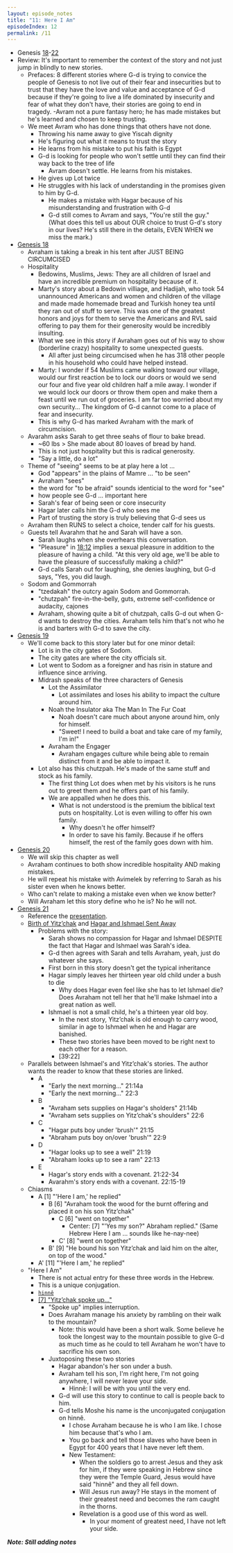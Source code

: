 ```yaml
---
layout: episode_notes
title: "11: Here I Am"
episodeIndex: 12
permalink: /11
---
```

- Genesis [18](https://www.bible.com/bible/111/GEN.18)-[22](https://www.bible.com/bible/111/GEN.22)
- Review: It's important to remember the context of the story and not just jump in blindly to new stories.
  - Prefaces: 8 different stories where G-d is trying to convice the people of Genesis to not live out of their fear and insecurities but to trust that they have the love and value and acceptance of G-d because if they're going to live a life dominated by insecurity and fear of what they don't have, their stories are going to end in tragedy.
  -Avram not a pure fantasy hero; he has made mistakes but he's learned and chosen to keep trusting.
  - We meet Avram who has done things that others have not done.
    - Throwing his name away to give Yiscah dignity
    - He's figuring out what it means to trust the story
    - He learns from his mistake to put his faith is Egypt
    - G-d is looking for people who won't settle until they can find their way back to the tree of life
      - Avram doesn't settle. He learns from his mistakes.
    - He gives up Lot twice
    - He struggles with his lack of understanding in the promises given to him by G-d.
      - He makes a mistake with Hagar because of his misunderstanding and frustration with G-d
      - G-d still comes to Avram and says, "You're still the guy." (What does this tell us about OUR choice to trust G-d's story in our lives? He's still there in the details, EVEN WHEN we miss the mark.)
- [Genesis 18](https://www.bible.com/bible/111/GEN.18)
  - Avraham is taking a break in his tent after JUST BEING CIRCUMCISED
  - Hospitality
    - Bedowins, Muslims, Jews: They are all children of Israel and have an incredible premium on hospitality because of it.
    - Marty's story about a Bedowin villiage, and Hadijah, who took 54 unannounced Americans and women and children of the village and made made homemade bread and Turkish honey tea until they ran out of stuff to serve. This was one of the greatest honors and joys for them to serve the Americans and RVL said offering to pay them for their generosity would be incredibly insulting.
    - What we see in this story if Avraham goes out of his way to show (borderline crazy) hospitality to some unexpected guests.
      - All after just being circumcised when he has 318 other people in his household who could have helped instead.
    - Marty: I wonder if 54 Muslims came walking toward our village, would our first reaction be to lock our doors or would we send our four and five year old children half a mile away. I wonder if we would lock our doors or throw them open and make them a feast until we run out of groceries. I am far too worried about my own security... The kingdom of G-d cannot come to a place of fear and insecurity.
    - This is why G-d has marked Avraham with the mark of circumcision.
  - Avarahm asks Sarah to get three seahs of flour to bake bread.
    - ~60 lbs > She made about 80 loaves of bread by hand.
    - This is not just hospitality but this is radical generosity.
    - "Say a little, do a lot"
  - Theme of "seeing" seems to be at play here a lot ...
    - God "appears" in the plains of Mamre ... "to be seen"
    - Avraham "sees"
    - the word for "to be afraid" sounds identicial to the word for "see"
    - how people see G-d ... important here
    - Sarah's fear of being seen or core insecurity
    - Hagar later calls him the G-d who sees me
    - Part of trusting the story is truly believing that G-d sees us
  - Avraham then RUNS to select a choice, tender calf for his guests.
  - Guests tell Avarahm that he and Sarah will have a son.
    - Sarah laughs when she overhears this conversation.
    - "Pleasure" in [18:12](https://www.bible.com/bible/111/GEN.18.12) implies a sexual pleasure in addition to the pleasure of having a child. "At this very old age, we'll be able to have the pleasure of successfully making a child?"
    - G-d calls Sarah out for laughing, she denies laughing, but G-d says, "Yes, you did laugh.
  - Sodom and Gommorrah
    - "tzedakah" the outcry again Sodom and Gommorrah.
    - "chutzpah" fire-in-the-belly, guts, extreme self-confidence or audacity, cajones
    - Avraham, showing quite a bit of chutzpah, calls G-d out when G-d wants to destroy the cities. Avraham tells him that's not who he is and barters with G-d to save the city.
- [Genesis 19](https://www.bible.com/bible/111/GEN.19)
  - We'll come back to this story later but for one minor detail:
    - Lot is in the city gates of Sodom.
    - The city gates are where the city officials sit.
    - Lot went to Sodom as a foreigner and has risin in stature and influence since arriving.
    - Midrash speaks of the three characters of Genesis
      - Lot the Assimilator
        - Lot assimilates and loses his ability to impact the culture around him.
      - Noah the Insulator aka The Man In The Fur Coat
        - Noah doesn't care much about anyone around him, only for himself.
        - "Sweet! I need to build a boat and take care of my family, I'm in!"
      - Avraham the Engager
        - Avraham engages culture while being able to remain distinct from it and be able to impact it.
    - Lot also has this chutzpah. He's made of the same stuff and stock as his family.
      - The first thing Lot does when met by his visitors is he runs out to greet them and he offers part of his family.
      - We are appalled when he does this.
        - What is not understood is the premium the biblical text puts on hospitality. Lot is even willing to offer his own family.
          - Why doesn't he offer himself?
          - In order to save his family. Because if he offers himself, the rest of the family goes down with him.
- [Genesis 20](https://www.bible.com/bible/111/GEN.20)
  - We will skip this chapter as well
  - Avraham continues to both show incredible hospitality AND making mistakes.
  - He will repeat his mistake with Avimelek by referring to Sarah as his sister even when he knows better.
  - Who can't relate to making a mistake even when we know better?
  - Will Avraham let this story define who he is? No he will not.
- [Genesis 21](https://www.bible.com/bible/111/GEN.21)
  - Reference the [presentation](https://bemadiscipleship.s3.us-east-2.amazonaws.com/BEMA+011+Here+I+Am.pdf).
  - [Birth of Yitz’chak](https://www.bible.com/bible/111/GEN.21.1-7) and [Hagar and Ishmael Sent Away](https://www.bible.com/bible/111/GEN.21.8-21)
    - Problems with the story:
      - Sarah shows no compassion for Hagar and Ishmael DESPITE the fact that Hagar and Ishmael was Sarah's idea.
      - G-d then agrees with Sarah and tells Avraham, yeah, just do whatever she says.
      - First born in this story doesn't get the typical inheritance
      - Hagar simply leaves her thirteen year old child under a bush to die
        - Why does Hagar even feel like she has to let Ishmael die? Does Avraham not tell her that he'll make Ishmael into a great nation as well.
      - Ishmael is not a small child, he's a thirteen year old boy.
        - In the next story, Yitz’chak is old enough to carry wood, similar in age to Ishmael when he and Hagar are banished.
        - These two stories have been moved to be right next to each other for a reason.
        - [39:22]
  - Parallels between Ishmael's and Yitz’chak's stories. The author wants the reader to know that these stories are linked.
    - A
      - "Early the next morning..." 21:14a
      - "Early the next morning..." 22:3
    - B
      - "Avraham sets supplies on Hagar's sholders" 21:14b
      - "Avraham sets supplies on Yitz’chak's shoulders" 22:6
    - C
      - "Hagar puts boy under 'brush'" 21:15
      - "Abraham puts boy on/over 'brush'" 22:9
    - D
      - "Hagar looks up to see a well" 21:19
      - "Abraham looks up to see a ram" 22:13
    - E
      - Hagar's story ends with a covenant. 21:22-34
      - Avarahm's story ends with a covenant. 22:15-19
  - Chiasms
    - A [1] "'Here I am,' he replied"
      - B [6] "Avraham took the wood for the burnt offering and placed it on his son Yitz’chak"
        - C [6] "went on together"
          - Center: [7] "'Yes my son?" Abraham replied." (Same Hebrew Here I am ... sounds like he-nay-nee)
        - C' [8] "went on together"
      - B' [9] "He bound his son Yitz’chak and laid him on the alter, on top of the wood."
    - A' [11] "'Here I am,' he replied"
  - "Here I Am"
    - There is not actual entry for these three words in the Hebrew.
    - This is a unique conjugation.
    - [`hinnê`](https://www.blueletterbible.org/lexicon/h2009/niv/wlc/0-1/)
    - [[7] "Yitz’chak spoke up..."](https://www.bible.com/bible/111/GEN.22.NIV)
      - "Spoke up" implies interruption.
      - Does Avraham manage his anxiety by rambling on their walk to the mountain?
        - Note: this would have been a short walk. Some believe he took the longest way to the mountain possible to give G-d as much time as he could to tell Avraham he won't have to sacrifice his own son.
      - Juxtoposing these two stories
        - Hagar abandon's her son under a bush.
        - Avraham tell his son, I'm right here, I'm not going anywhere, I will never leave your side.
          - Hinnê: I will be with you until the very end.
        - G-d will use this story to continue to call is people back to him.
        - G-d tells Moshe his name is the unconjugated conjugation on hinnê.
          - I chose Avraham because he is who I am like. I chose him because that's who I am.
          - You go back and tell those slaves who have been in Egypt for 400 years that I have never left them.
          - New Testament:
            - When the soldiers go to arrest Jesus and they ask for him, if they were speaking in Hebrew since they were the Temple Guard, Jesus would have said "hinnê" and they all fell down.
            - Will Jesus run away? He stays in the moment of their greatest need and becomes the ram caught in the thorns.
            - Revelation is a good use of this word as well.
              - In your moment of greatest need, I have not left your side.

***Note: Still adding notes***
